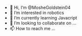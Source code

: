 - 👋 Hi, I’m @MosheGoldstein04
- 👀 I’m interested in robotics
- 🌱 I’m currently learning Javacript
- 💞️ I’m looking to collaborate on ...
- 📫 How to reach me ...
